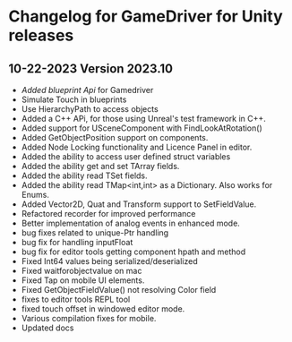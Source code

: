# Changelog for GameDriver for Unity releases

## 10-22-2023 Version 2023.10
- *Added blueprint Api* for Gamedriver 
 - Simulate Touch in blueprints
 - Use HierarchyPath to access objects
- Added a C++ APi, for those using Unreal's test framework in C++.
- Added support for USceneComponent with FindLookAtRotation()
- Added GetObjectPosition support on components. 
- Added Node Locking functionality and Licence Panel in editor.
- Added the ability to access user defined struct variables
- Added the ability get and set TArray fields.
- Added the ability read TSet fields. 
- Added the ability read TMap<int,int> as a Dictionary. Also works for Enums. 
- Added Vector2D, Quat and Transform support to SetFieldValue. 
- Refactored recorder for improved performance
- Better implementation of analog events in enhanced mode. 
- bug fixes related to unique-Ptr handling
- bug fix for handling inputFloat
- bug fix for editor tools getting component hpath and method
- Fixed Int64 values being serialized/deserialized 
- Fixed waitforobjectvalue on mac
- Fixed Tap on mobile UI elements.
- Fixed GetObjectFieldValue() not resolving Color field
- fixes to editor tools REPL tool
- fixed touch offset in windowed editor mode.
- Various compilation fixes for mobile. 
- Updated docs
